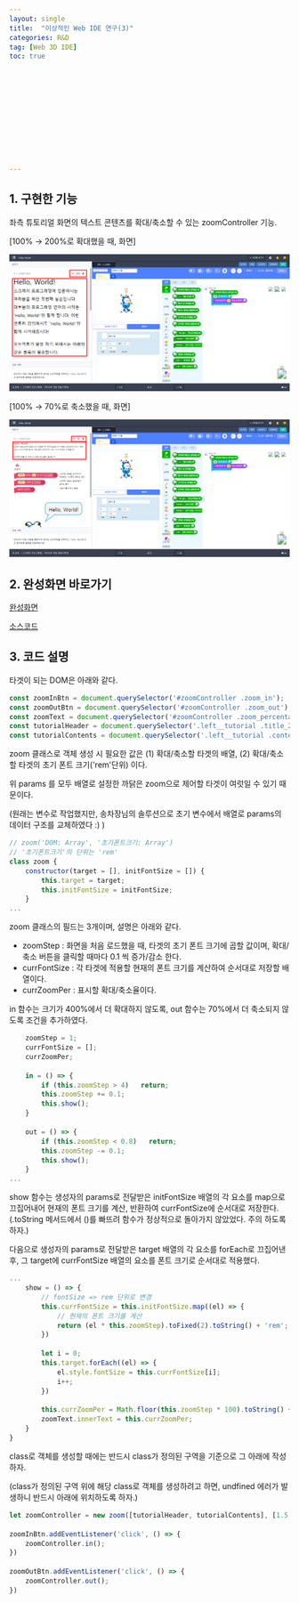 ```yaml
---
layout: single
title:  "이상적인 Web IDE 연구(3)"
categories: R&D
tag: [Web 3D IDE]
toc: true 











---
```


## 1. 구현한 기능

좌측 튜토리얼 화면의 텍스트 콘텐츠를 확대/축소할 수 있는 zoomController 기능.

[100% → 200%로 확대했을 때, 화면]

![image-20220915153652420](../assets/img/image-20220915153652420.png)



[100% → 70%로 축소했을 때, 화면]

![image-20220915153802382](../assets/img/image-20220915153802382.png)









## 2. 완성화면 바로가기

[완성화면](https://dkgkejdrb.github.io/Web_Frontend_Research/WEB%202D%20IDE/Studio)

[소스코드](https://github.com/dkgkejdrb/Web_Frontend_Research/tree/main/WEB%202D%20IDE)









## 3. 코드 설명 

타겟이 되는 DOM은 아래와 같다.

```javascript
const zoomInBtn = document.querySelector('#zoomController .zoom_in');
const zoomOutBtn = document.querySelector('#zoomController .zoom_out');
const zoomText = document.querySelector('#zoomController .zoom_percentage');
const tutorialHeader = document.querySelector('.left__tutorial .title_2');
const tutorialContents = document.querySelector('.left__tutorial .contents');
```

 

zoom 클래스로 객체 생성 시 필요한 값은 (1) 확대/축소할 타겟의 배열, (2) 확대/축소할 타겟의 초기 폰트 크기('rem'단위) 이다.

위 params 를 모두 배열로 설정한 까닭은 zoom으로 제어할 타겟이 여럿일 수 있기 때문이다.

(원래는 변수로 작업했지만, 송차장님의 솔루션으로 초기 변수에서 배열로 params의 데이터 구조를 교체하였다 :) )

```javascript
// zoom('DOM: Array', '초기폰트크기: Array')
// '초기폰트크기'의 단위는 'rem'
class zoom {
    constructor(target = [], initFontSize = []) {
        this.target = target;
        this.initFontSize = initFontSize;
    }
...
```



zoom 클래스의 필드는 3개이며, 설명은 아래와 같다.

- zoomStep : 화면을 처음 로드했을 때, 타겟의 초기 폰트 크기에 곱할 값이며, 확대/축소 버튼을 클릭할 때마다 0.1 씩 증가/감소 한다.
- currFontSize : 각 타겟에 적용할 현재의 폰트 크기를 계산하여 순서대로 저장할 배열이다.
- currZoomPer : 표시할 확대/축소율이다.

in 함수는 크기가 400%에서 더 확대하지 않도록, out 함수는 70%에서 더 축소되지 않도록 조건을 추가하였다.

```javascript
    zoomStep = 1;
    currFontSize = [];
    currZoomPer;
    
    in = () => {
        if (this.zoomStep > 4)   return;
        this.zoomStep += 0.1;
        this.show();
    }

    out = () => {
        if (this.zoomStep < 0.8)   return;
        this.zoomStep -= 0.1;
        this.show();
    }
...
```



show 함수는 생성자의 params로 전달받은 initFontSize 배열의 각 요소를 map으로 끄집어내어 현재의 폰트 크기를 계산, 반환하여 currFontSize에 순서대로 저장한다. (.toString 메서드에서 ()를 빠뜨려 함수가 정상적으로 돌아가지 않았었다. 주의 하도록 하자.)

다음으로 생성자의 params로 전달받은 target 배열의 각 요소를 forEach로 끄집어낸 후, 그 target에 currFontSize 배열의 요소를 폰트 크기로 순서대로 적용했다.

```javascript
...
    show = () => {
        // fontSize => rem 단위로 변경
        this.currFontSize = this.initFontSize.map((el) => {
        	// 현재의 폰트 크기를 계산
            return (el * this.zoomStep).toFixed(2).toString() + 'rem';
        })

        let i = 0;
        this.target.forEach((el) => {
            el.style.fontSize = this.currFontSize[i];
            i++;
        })

        this.currZoomPer = Math.floor(this.zoomStep * 100).toString() + '%';
        zoomText.innerText = this.currZoomPer;        
    }
}
```



class로 객체를 생성할 때에는 반드시 class가 정의된 구역을 기준으로 그 아래에 작성하자.

(class가 정의된 구역 위에 해당 class로 객체를 생성하려고 하면, undfined 에러가 발생하니 반드시 아래에 위치하도록 하자.) 

```javascript
let zoomController = new zoom([tutorialHeader, tutorialContents], [1.5, 0.875]);

zoomInBtn.addEventListener('click', () => {
    zoomController.in();
})

zoomOutBtn.addEventListener('click', () => {
    zoomController.out();
})
```
